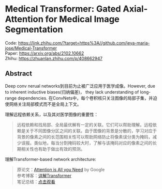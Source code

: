 # Medical Transformer: Gated Axial-Attention for Medical Image Segmentation

Code: https://link.zhihu.com/?target=https%3A//github.com/jeya-maria-jose/Medical-Transformer<br/>
Paper: https://arxiv.org/abs/2102.10662<br/>
Zhihu: https://zhuanlan.zhihu.com/p/408662947<br/>

## Abstract
Deep conv nerual networks到目前为止被广泛应用于医学成像。However, due to inherent inductive biases(归纳偏差)， they lack understanding of long-range dependencies. 在ConvNets中，每个卷积核只关注图像的局部子集，并迫使网络关注局部模式而不是全局上下文。

理解远程依赖关系，以及其对医学图像的重要性：<br/>
>远程依赖和找局部、全局最优解有一定的关联。它们可以帮助理解。远程依赖是关于不同图像分区之间的关联。由于图像的背景是分散的，学习对应于背景的像素之间的长范围相关性可以帮助网络防止将像素误分类为掩码，减少误报。类似地，每当分割掩码较大时，了解与该掩码对应的像素之间的长期相关性也有助于做出有效的预测。

理解Transformer-based network architecture: <br/>
> 原论文：[Attention is All you Need](https://proceedings.neurips.cc/paper/2017/file/3f5ee243547dee91fbd053c1c4a845aa-Paper.pdf) by Google <br/>
> 参考博客：[详解Transformer](https://zhuanlan.zhihu.com/p/48508221) <br/>
> 笔记总结：[点击观看](https://github.com/ruiyangqin2016/paper_review/blob/main/image_segmentation/Transformer.md)
